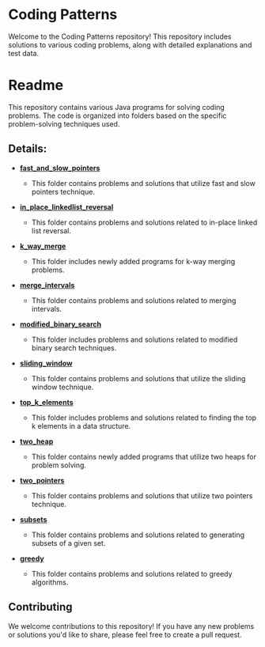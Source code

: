 # Coding Patterns

Welcome to the Coding Patterns repository! This repository includes solutions to various coding problems, along with detailed explanations and test data.


# Readme

This repository contains various Java programs for solving coding problems. The code is organized into folders based on the specific problem-solving techniques used.

## Details:

* [**fast_and_slow_pointers**](src/main/java/fast_and_slow_pointers)
    * This folder contains problems and solutions that utilize fast and slow pointers technique.

* [**in_place_linkedlist_reversal**](src/main/java/in_place_linkedlist_reversal)
    * This folder contains problems and solutions related to in-place linked list reversal.

* [**k_way_merge**](src/main/java/k_way_merge)
    * This folder includes newly added programs for k-way merging problems.

* [**merge_intervals**](src/main/java/merge_intervals)
    * This folder contains problems and solutions related to merging intervals.

* [**modified_binary_search**](src/main/java/modified_binary_search)
    * This folder includes problems and solutions related to modified binary search techniques.

* [**sliding_window**](src/main/java/sliding_window)
    * This folder contains problems and solutions that utilize the sliding window technique.

* [**top_k_elements**](src/main/java/top_k_elements)
    * This folder includes problems and solutions related to finding the top k elements in a data structure.

* [**two_heap**](src/main/java/two_heap)
    * This folder contains newly added programs that utilize two heaps for problem solving.

* [**two_pointers**](src/main/java/two_pointers)
    * This folder contains problems and solutions that utilize two pointers technique.
* [**subsets**](src/main/java/subsets)
    * This folder contains problems and solutions related to generating subsets of a given set.
* [**greedy**](src/main/java/greedy_technique)
    * This folder contains problems and solutions related to greedy algorithms.

## Contributing

We welcome contributions to this repository! If you have any new problems or solutions you'd like to share, please feel free to create a pull request.
